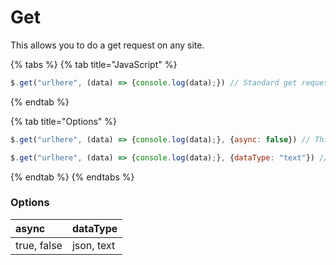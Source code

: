 # Get

This allows you to do a get request on any site.

{% tabs %}
{% tab title="JavaScript" %}
```javascript
$.get("urlhere", (data) => {console.log(data);}) // Standard get request
```
{% endtab %}

{% tab title="Options" %}
```javascript
$.get("urlhere", (data) => {console.log(data);}, {async: false}) // This will disable async

$.get("urlhere", (data) => {console.log(data);}, {dataType: "text"}) // This will print the data as text, default is "json"
```
{% endtab %}
{% endtabs %}

### Options

| async | dataType |
| :--- | :--- |
| true, false | json, text |

